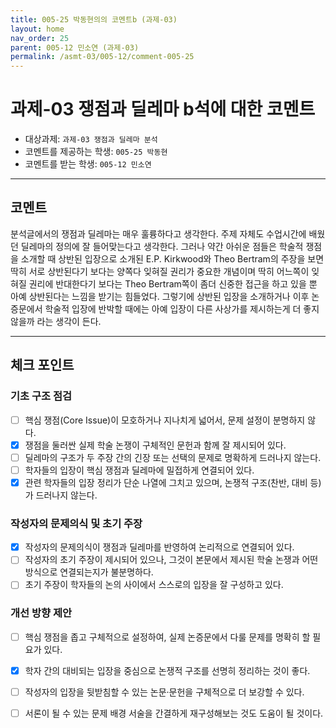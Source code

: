 ```yaml
---
title: 005-25 박동현의의 코멘트b (과제-03) 
layout: home
nav_order: 25
parent: 005-12 민소연 (과제-03)
permalink: /asmt-03/005-12/comment-005-25
---
```


# 과제-03 쟁점과 딜레마 b석에 대한 코멘트

- 대상과제: `과제-03 쟁점과 딜레마 분석`
- 코멘트를 제공하는 학생: `005-25 박동현` 
- 코멘트를 받는 학생: `005-12 민소연` 

---

## 코멘트

분석글에서의 쟁점과 딜레마는 매우 훌륭하다고 생각한다. 주제 자체도 수업시간에 배웠던 딜레마의 정의에 잘 들어맞는다고 생각한다. 그러나 약간 아쉬운 점들은 학술적 쟁점을 소개할 때 상반된 입장으로 소개된 E.P. Kirkwood와 Theo Bertram의 주장을 보면 딱히 서로 상반된다기 보다는 양쪽다 잊혀질 권리가 중요한 개념이며 딱히 어느쪽이 잊혀질 권리에 반대한다기 보다는 Theo Bertram쪽이 좀더 신중한 접근을 하고 있을 뿐 아예 상반된다는 느낌을 받기는 힘들었다. 그렇기에 상반된 입장을 소개하거나 이후 논증문에서 학술적 입장에 반박할 때에는 아예 입장이 다른 사상가를 제시하는게 더 좋지 않을까 라는 생각이 든다.

---

## 체크 포인트

### **기초 구조 점검**
- [ ] 핵심 쟁점(Core Issue)이 모호하거나 지나치게 넓어서, 문제 설정이 분명하지 않다.
- [x] 쟁점을 둘러싼 실제 학술 논쟁이 구체적인 문헌과 함께 잘 제시되어 있다.
- [ ] 딜레마의 구조가 두 주장 간의 긴장 또는 선택의 문제로 명확하게 드러나지 않는다.
- [ ] 학자들의 입장이 핵심 쟁점과 딜레마에 밀접하게 연결되어 있다.
- [x] 관련 학자들의 입장 정리가 단순 나열에 그치고 있으며, 논쟁적 구조(찬반, 대비 등)가 드러나지 않는다.

### **작성자의 문제의식 및 초기 주장**
- [x] 작성자의 문제의식이 쟁점과 딜레마를 반영하여 논리적으로 연결되어 있다.
- [ ] 작성자의 초기 주장이 제시되어 있으나, 그것이 본문에서 제시된 학술 논쟁과 어떤 방식으로 연결되는지가 불분명하다.
- [ ] 초기 주장이 학자들의 논의 사이에서 스스로의 입장을 잘 구성하고 있다.

### **개선 방향 제안**
- [ ] 핵심 쟁점을 좁고 구체적으로 설정하여, 실제 논증문에서 다룰 문제를 명확히 할 필요가 있다.
- [x] 학자 간의 대비되는 입장을 중심으로 논쟁적 구조를 선명히 정리하는 것이 좋다.
- [ ] 작성자의 입장을 뒷받침할 수 있는 논문·문헌을 구체적으로 더 보강할 수 있다.
- [ ] 서론이 될 수 있는 문제 배경 서술을 간결하게 재구성해보는 것도 도움이 될 것이다.

